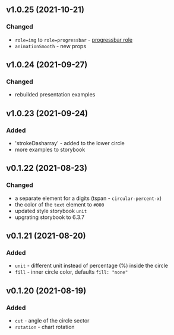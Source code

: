 ## v1.0.25 (2021-10-21)

### Changed

- `role=img` to `role=progressbar` - [progressbar role](https://developer.mozilla.org/en-US/docs/Web/Accessibility/ARIA/ARIA_Techniques/Using_the_progressbar_role)
- `animationSmooth` - new props

## v1.0.24 (2021-09-27)

### Changed

- rebuilded presentation examples 

## v1.0.23 (2021-09-24)

### Added

- 'strokeDasharray' - added to the lower circle
- more examples to storybook

## v0.1.22 (2021-08-23)

### Changed

- a separate element for a digits (tspan - `circular-percent-x`)
- the color of the `text` element to `#000`
- updated style storybook `unit`
- upgrating storybook to 6.3.7

## v0.1.21 (2021-08-20)

### Added

- `unit` - different unit instead of percentage (%) inside the circle
- `fill` - inner circle color, defaults `fill: "none"`

## v0.1.20 (2021-08-19)

### Added

- `cut` - angle of the circle sector
- `rotation` - chart rotation
